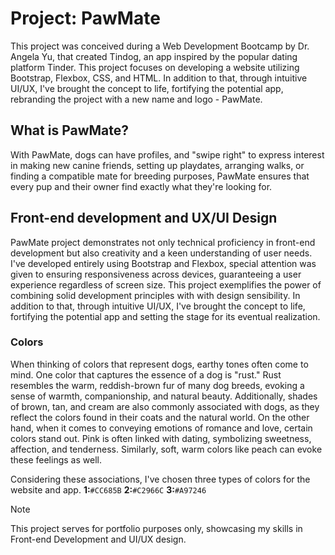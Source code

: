 # Project: PawMate

This project was conceived during a Web Development Bootcamp by Dr. Angela Yu, that created Tindog, an app inspired by the popular dating platform Tinder. This project focuses on developing a website utilizing Bootstrap, Flexbox, CSS, and HTML. In addition to that, through intuitive UI/UX, I've brought the concept to life, fortifying the potential app, rebranding the project with a new name and logo - PawMate.


## What is PawMate?
With PawMate, dogs can have profiles, and "swipe right" to express interest in making new canine friends, setting up playdates, arranging walks, or finding a compatible mate for breeding purposes, PawMate ensures that every pup and their owner find exactly what they're looking for.

## Front-end development and UX/UI Design
PawMate project demonstrates not only technical proficiency in front-end development but also creativity and a keen understanding of user needs. 
I've developed entirely using Bootstrap and Flexbox, special attention was given to ensuring responsiveness across devices, guaranteeing a user experience regardless of screen size. This project exemplifies the power of combining solid development principles with with design sensibility.
In addition to that, through intuitive UI/UX, I've brought the concept to life, fortifying the potential app and setting the stage for its eventual realization.

### Colors
When thinking of colors that represent dogs, earthy tones often come to mind. One color that captures the essence of a dog is "rust." Rust resembles the warm, reddish-brown fur of many dog breeds, evoking a sense of warmth, companionship, and natural beauty. Additionally, shades of brown, tan, and cream are also commonly associated with dogs, as they reflect the colors found in their coats and the natural world. 
On the other hand, when it comes to conveying emotions of romance and love, certain colors stand out. Pink is often linked with dating, symbolizing sweetness, affection, and tenderness. Similarly, soft, warm colors like peach can evoke these feelings as well.

Considering these associations, I've chosen three types of colors for the website and app. **1:**`#CC685B` **2:**`#C2966C` **3:**`#A97246` 


> [!NOTE]
> This project serves for portfolio purposes only, showcasing my skills in Front-end Development and UI/UX design.
